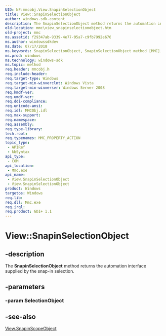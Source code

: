 ```yaml
---
UID: NF:mmcobj.View.SnapinSelectionObject
title: View::SnapinSelectionObject
author: windows-sdk-content
description: The SnapinSelectionObject method returns the automation interface supplied by the snap-in selection.
old-location: mmc\view_snapinselectionobject.htm
old-project: mmc
ms.assetid: f29347ab-9339-4e77-95a7-c9fb7992e676
ms.author: windowssdkdev
ms.date: 07/17/2018
ms.keywords: SnapinSelectionObject, SnapinSelectionObject method [MMC], SnapinSelectionObject method [MMC],View interface, SnapinSelectionObject method [MMC],View object, View interface [MMC],SnapinSelectionObject method, View object [MMC],SnapinSelectionObject method, View.SnapinSelectionObject, View::SnapinSelectionObject, _slate_view.snapinselectionobject_method, mmc.view_snapinselectionobject
ms.prod: windows
ms.technology: windows-sdk
ms.topic: method
req.header: mmcobj.h
req.include-header: 
req.target-type: Windows
req.target-min-winverclnt: Windows Vista
req.target-min-winversvr: Windows Server 2008
req.kmdf-ver: 
req.umdf-ver: 
req.ddi-compliance: 
req.unicode-ansi: 
req.idl: MMCObj.idl
req.max-support: 
req.namespace: 
req.assembly: 
req.type-library: 
tech.root: 
req.typenames: MMC_PROPERTY_ACTION
topic_type:
 - APIRef
 - kbSyntax
api_type:
 - COM
api_location:
 - Mmc.exe
api_name:
 - View.SnapinSelectionObject
 - View.SnapinSelectionObject
product: Windows
targetos: Windows
req.lib: 
req.dll: Mmc.exe
req.irql: 
req.product: GDI+ 1.1
---
```


# View::SnapinSelectionObject


## -description


The 
<b>SnapinSelectionObject</b> method returns the automation interface supplied by the snap-in selection.


## -parameters




### -param SelectionObject






## -see-also




<a href="https://msdn.microsoft.com/340ab6d0-e674-438a-9c84-87dcb274ae6a">View.SnapinScopeObject</a>
 

 

